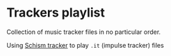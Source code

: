 # Trackers playlist
Collection of music tracker files in no particular order.

Using [Schism tracker](https://github.com/schismtracker/schismtracker) to play `.it` (impulse tracker) files
